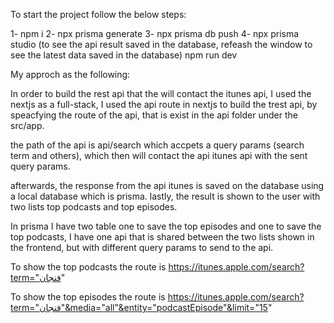 To start the project follow the below steps:

1- npm i
2- npx prisma generate
3- npx prisma db push
4- npx prisma studio (to see the api result saved in the database, refeash the window to see the latest data saved in the database)
npm run dev

My approch as the following:

In order to build the rest api that the will contact the itunes api, I used the nextjs as a full-stack,
I used the api route in nextjs to build the trest api, by speacfying the route of the api, that is exist in the api folder under the src/app.

the path of the api is api/search which accpets a query params (search term and others), which then will contact the api itunes api with the sent query params.

afterwards, the response from the api itunes is saved on the database using a local database which is prisma.
lastly, the result is shown to the user with two lists top podcasts and top episodes.

In prisma I have two table one to save the top episodes and one to save the top podcasts,
I have one api that is shared between the two lists shown in the frontend, but with different query params to send to the api.

To show the top podcasts the route is https://itunes.apple.com/search?term="فنجان"

To show the top episodes the route is https://itunes.apple.com/search?term="فنجان"&media="all"&entity="podcastEpisode"&limit="15"
